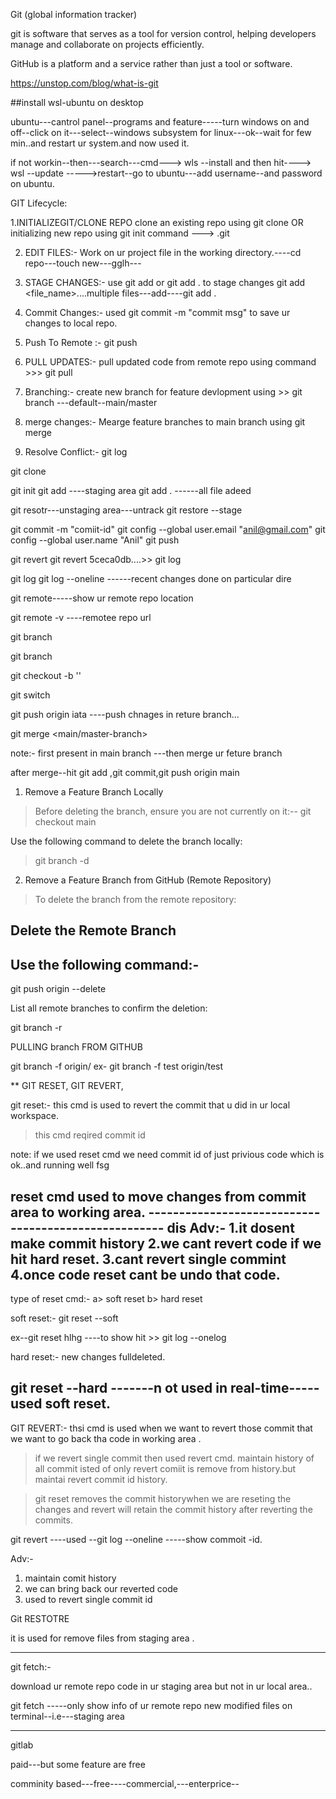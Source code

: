 Git (global information tracker)

git is software that serves as a tool for version control, helping developers manage and collaborate on projects efficiently.

GitHub is a platform and a service rather than just a tool or software. 


https://unstop.com/blog/what-is-git

##install wsl-ubuntu on desktop

ubuntu---cantrol panel--programs and feature-----turn windows on and off--click on it---select--windows subsystem for linux---ok--wait for few min..and restart ur system.and now used it.


if not workin--then---search---cmd---> wls --install   and then hit----> wsl --update ----->restart--go to ubuntu---add username--and password on ubuntu.


GIT Lifecycle:


1.INITIALIZEGIT/CLONE REPO
   clone an existing repo using git clone <repo-url>
   OR initializing new repo using git init command ---> .git
   
2. EDIT FILES:-
    Work on ur project file in the working directory.----cd repo---touch new---gglh---
    
3.  STAGE CHANGES:-
   use git add or git add . to stage changes  git add <file_name>....multiple files---add----git add .
   
4. Commit Changes:-
   used git commit -m "commit msg" to save ur changes to local repo.
   
5. Push To Remote :-
   git push
   
6. PULL UPDATES:-
    pull updated code from remote repo using command >>> git pull
    
7.  Branching:-
   create new branch for feature devlopment using >>  git branch <branch name>  ---default--main/master
   
8. merge changes:-
   Mearge feature branches to main branch using git merge
   
9. Resolve Conflict:-
    git log
    
     
git clone

git init
git add  ----staging area
git add .  ------all file adeed
   
git resotr---unstaging area---untrack
git restore --stage <file-name>

git commit -m "comiit-id"
git config --global user.email "anil@gmail.com"
git config --global user.name "Anil"
git push
   
git revert <commit id>
git revert 5ceca0db....>> git log <show commit id of privious code>

git log
git log --oneline  ------recent changes done on particular dire
   
git remote-----show ur remote repo location
   
git remote -v ----remotee repo url 
     
git branch <branchPname>
     
git branch 
     
git checkout -b '<branch name>'
     
git switch <bramch name>
     
git push origin iata ----push chnages in reture branch...
     
git merge <source-branch> <main/master-branch>
     
note:- first present in main branch ---then merge ur feture branch
     
after merge--hit git add ,git commit,git push origin main
     
1. Remove a Feature Branch Locally
>  Before deleting the branch, ensure you are not currently on it:--
git checkout main
     
Use the following command to delete the branch locally:
     
> git branch -d <feature-branch-name>
      
2. Remove a Feature Branch from GitHub (Remote Repository)
>  To delete the branch from the remote repository:

## Delete the Remote Branch
## Use the following command:-

 git push origin --delete <feature-branch-name>

     
List all remote branches to confirm the deletion:
 
git branch -r
     
PULLING branch FROM GITHUB
   	
git branch -f <remote-repo-name> origin/<remote-branch name>
ex- git branch -f test origin/test
   	
   	  
     
** GIT RESET, GIT REVERT, 
    
git reset:- this cmd is used to revert the commit that u did in ur local workspace.
>this cmd reqired commit id
    
note: if we used reset cmd we need commit id of just privious code which is ok..and running well fsg
    
reset cmd used to move changes from commit area to working area.
    -----------------------------------------------------
dis Adv:-
    1.it dosent make commit history
    2.we cant revert code if we hit hard reset.
    3.cant revert single commint
    4.once code reset cant be undo that code.
  --------------------------------------------------------  
type of reset cmd:-
    a> soft reset
    b> hard reset
    
soft reset:-
git reset --soft <commit-id>
 
 ex--git reset  hlhg  ----to show hit >> git log --onelog
 
 hard reset:- new changes fulldeleted.
 
 git reset --hard <commit-id> -------n ot used in real-time-----used soft reset.
 ------------------------------------------------------------------------------------
 
 GIT REVERT:- thsi cmd is used when  we want to revert those commit that we want to go back tha code in working area .
 
 
> if we revert single commit then used revert cmd.
 maintain history of all commit isted of only revert comiit is remove from history.but maintai revert commit id history.
 
>  git reset removes the commit historywhen we are reseting the changes and revert will retain the commit history after reverting the commits.
 
git revert <commit-id> ----used --git log --oneline -----show commoit -id.
 
Adv:-
 1. maintain comit history
 2. we can bring back our reverted code
 3. used to revert single commit id
 
 
Git RESTOTRE
 
 it is used for remove files from staging area .
 
-------------------------------------------------------------------------------------------------------
 
git fetch:-
 
 download ur remote repo code in ur staging area but not in ur local area..
 
 git fetch -----only show info of ur remote repo new modified files on terminal--i.e---staging area 
 
 -------------------------------------------------------
gitlab
 
 paid---but some feature are free
 
 
 comminity based---free----commercial,---enterprice--